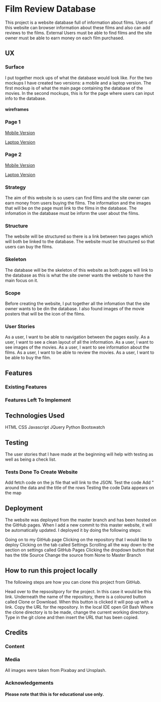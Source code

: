 # Film Review Database

This project is a website database full of information about films. Users of this website can browser information about these films and also can add reviews to the films.
External Users must be able to find films and the site owner must be able to earn money on each film purchased.

## UX
### Surface
I put together mock ups of what the database would look like. For the two mockups I have created two versions: a mobile and a laptop version. The first mockup is of what the main page containing the database of the movies. In the second mockups, this is for the page where users can input info to the database.

#### wireframes
### Page 1
[Mobile Version](https://github.com/katerinaelsasser/film_review_database/blob/master/assets/images/mockups/mobile_mockup_1.jpg)

[Laptop Version](https://github.com/katerinaelsasser/film_review_database/blob/master/assets/images/mockups/laptop_mockup_1.jpg)

### Page 2
[Mobile Version](https://github.com/katerinaelsasser/film_review_database/blob/master/assets/images/mockups/mobile_mockup_2.jpg)

[Laptop Version](https://github.com/katerinaelsasser/film_review_database/blob/master/assets/images/mockups/laptop_mockup_2.jpg)

### Strategy
The aim of this website is so users can find films and the site owner can earn money from users buying the films. The information and the images that will be on the page must link to the films in the database. The infomation in the database must be inform the user about the films.

### Structure
The website will be structured so there is a link between two pages which will both be linked to the database. The website must be structured so that users can buy the films.

### Skeleton
The database will be the skeleton of this website as both pages will link to the database as this is what the site owner wants the website to have the main focus on it.

### Scope
Before creating the website, I put together all the infomation that the site owner wants to be din the database. I also found images of the movie posters that will be the icon of the films.

### User Stories
As a user, I want to be able to navigation between the pages easily.
As a user, I want to see a clean layout of all the information.
As a user, I want to see images of the movies.
As a user, I want to see information about the films.
As a user, I want to be able to review the movies.
As a user, I want to be able to buy the film.

## Features

### Existing Features
### Features Left To Implement
## Technologies Used
HTML
CSS
Javascript
JQuery
Python
Bootswatch
## Testing
The user stories that I have made at the beginning will help with testing as well as being a check list.

### Tests Done To Create Website
Add fetch code on the js file that will link to the JSON.
Test the code
Add " around the data and the title of the rows
Testing the code
Data appears on the map
## Deployment
The website was deployed from the master branch and has been hosted on the GitHub pages. When I add a new commit to this master website, it will be automatically updated. I deployed it by doing the following steps:

Going on to my GitHub page
Clicking on the repository that I would like to deploy
Clicking on the tab called Settings
Scrolling all the way down to the section on settings called GitHub Pages
Clicking the dropdown button that has the title Source
Change the source from None to Master Branch
## How to run this project locally
The following steps are how you can clone this project from GitHub.

Head over to the repsositpory for the project. In this case it would be this link.
Underneath the name of the repository, there is a coloured button called Clone or Download.
When this button is clicked it will pop up with a link. Copy the URL for the repository.
In the local IDE open Git Bash
Where the clone directory is to be made, change the current working directory.
Type in the git clone and then insert the URL that has been copied.
## Credits
### Content

### Media
All images were taken from Pixabay and Unsplash.

### Acknowledgements

#### Please note that this is for educational use only.